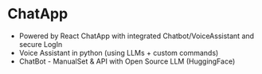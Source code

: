 # ChatApp
- Powered by React ChatApp with integrated Chatbot/VoiceAssistant and secure LogIn
- Voice Assistant in python (using LLMs + custom commands)
- ChatBot - ManualSet & API with Open Source LLM (HuggingFace)
